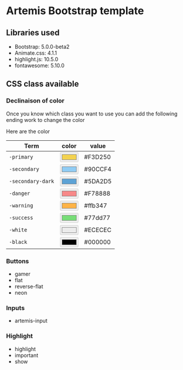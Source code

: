 # Artemis Bootstrap template

## Libraries used
 * Bootstrap: 5.0.0-beta2
 * Animate.css: 4.1.1
 * highlight.js: 10.5.0
 * fontawesome: 5.10.0

## CSS class available

### Declinaison of color
Once you know which class you want to use you can add the following ending work to change the color

Here are the color

Term | color | value
--- | --- | ---
`-primary` | <input type="color" value="#F3D250" title="#F3D250" disabled/> | #F3D250
`-secondary` |  <input type="color" value="#90CCF4" title="#90CCF4" disabled/> | #90CCF4
`-secondary-dark` |  <input type="color" value="#5DA2D5" title="#5DA2D5" disabled/>  | #5DA2D5
`-danger` |  <input type="color" value="#F78888" title="#F78888" disabled/>  | #F78888
`-warning` |  <input type="color" value="#ffb347" title="#ffb347" disabled/>  | #ffb347
`-success` |  <input type="color" value="#77dd77" title="#77dd77" disabled/>  | #77dd77
`-white` |  <input type="color" value="#ECECEC" title="#ECECEC" disabled/>  | #ECECEC
`-black` |  <input type="color" value="#000000" title="#000000" disabled/>  | #000000

### Buttons

* gamer
* flat
* reverse-flat
* neon

### Inputs

* artemis-input

### Highlight

* highlight
* important
* show


